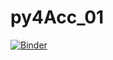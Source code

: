 # py4Acc_01

[![Binder](https://mybinder.org/badge_logo.svg)](https://mybinder.org/v2/gh/mwiemers/py4Acc_01/HEAD)
